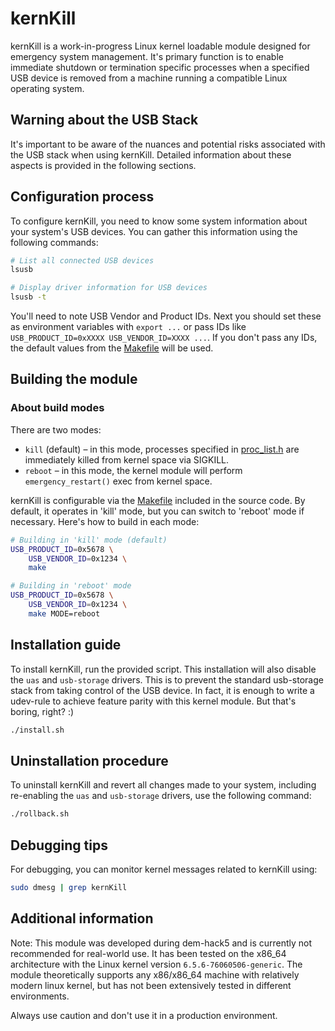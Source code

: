 # kernKill

kernKill is a work-in-progress Linux kernel loadable module designed for emergency system management. It's primary function is to enable immediate shutdown or termination specific processes when a specified USB device is removed from a machine running a compatible Linux operating system.

## Warning about the USB Stack

It's important to be aware of the nuances and potential risks associated with the USB stack when using kernKill. Detailed information about these aspects is provided in the following sections.

## Configuration process

To configure kernKill, you need to know some system information about your system's USB devices. You can gather this information using the following commands:

```bash
# List all connected USB devices
lsusb

# Display driver information for USB devices
lsusb -t
```

You'll need to note USB Vendor and Product IDs. Next you should set these as environment variables with `export ...` or pass IDs like `USB_PRODUCT_ID=0xXXXX USB_VENDOR_ID=XXXX ...`. If you don't pass any IDs, the default values from the [Makefile](/Makefile) will be used.

## Building the module

### About build modes

There are two modes:

- `kill` (default) – in this mode, processes specified in [proc_list.h](/proc_list.h) are immediately killed from kernel space via SIGKILL.
- `reboot` – in this mode, the kernel module will perform `emergency_restart()` exec from kernel space.

kernKill is configurable via the [Makefile](/Makefile) included in the source code. By default, it operates in 'kill' mode, but you can switch to 'reboot' mode if necessary. Here's how to build in each mode:

```bash
# Building in 'kill' mode (default)
USB_PRODUCT_ID=0x5678 \
    USB_VENDOR_ID=0x1234 \
    make

# Building in 'reboot' mode
USB_PRODUCT_ID=0x5678 \
    USB_VENDOR_ID=0x1234 \
    make MODE=reboot
```

## Installation guide

To install kernKill, run the provided script. This installation will also disable the `uas` and `usb-storage` drivers. This is to prevent the standard usb-storage stack from taking control of the USB device. In fact, it is enough to write a udev-rule to achieve feature parity with this kernel module. But that's boring, right? :)

```bash
./install.sh
```

## Uninstallation procedure

To uninstall kernKill and revert all changes made to your system, including re-enabling the `uas` and `usb-storage` drivers, use the following command:

```bash
./rollback.sh
```

## Debugging tips

For debugging, you can monitor kernel messages related to kernKill using:

```bash
sudo dmesg | grep kernKill
```

## Additional information

Note: This module was developed during dem-hack5 and is currently not recommended for real-world use. It has been tested on the x86_64 architecture with the Linux kernel version `6.5.6-76060506-generic`. The module theoretically supports any x86/x86_64 machine with relatively modern linux kernel, but has not been extensively tested in different environments.

Always use caution and don't use it in a production environment.
